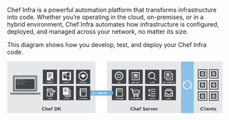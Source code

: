 Chef Infra is a powerful automation platform that transforms
infrastructure into code. Whether you’re operating in the cloud,
on-premises, or in a hybrid environment, Chef Infra automates how
infrastructure is configured, deployed, and managed across your network,
no matter its size.

This diagram shows how you develop, test, and deploy your Chef Infra
code.

<img src="/images/start_chef.svg" class="align-center" width="700" alt="image" />